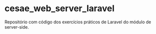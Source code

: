 # cesae_web_server_laravel
Repositório com código dos exercícios práticos de Laravel do módulo de server-side.
